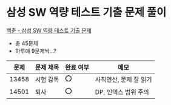 # 삼성 SW 역량 테스트 기출 문제 풀이
[백준 - 삼성 SW 역량 테스트 기출 문제](https://www.acmicpc.net/workbook/view/1152)

- 총 45문제
- 하루에 9문제씩...?

|문제|문제 제목|완료 여부|메모|
|---|-----|---|----------|
|13458|시험 감독|⭕️|사칙연산, 문제 잘 읽기|
|14501|퇴사|⭕️|DP, 인덱스 범위 주의|